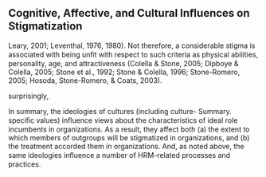 ## Cognitive, Affective, and Cultural Inﬂuences on Stigmatization

Leary, 2001; Leventhal, 1976, 1980). Not therefore, a considerable stigma is associated with being unﬁt with respect to such criteria as physical abilities, personality, age, and attractiveness (Colella & Stone, 2005; Dipboye & Colella, 2005; Stone et al., 1992; Stone & Colella, 1996; Stone-Romero, 2005; Hosoda, Stone-Romero, & Coats, 2003).

surprisingly,

In summary, the ideologies of cultures (including culture- Summary. speciﬁc values) inﬂuence views about the characteristics of ideal role incumbents in organizations. As a result, they affect both (a) the extent to which members of outgroups will be stigmatized in organizations, and (b) the treatment accorded them in organizations. And, as noted above, the same ideologies inﬂuence a number of HRM-related processes and practices.